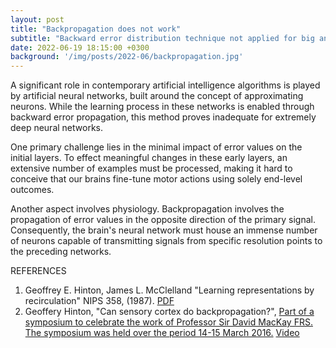 ```yaml
---
layout: post
title: "Backpropagation does not work"
subtitle: "Backward error distribution technique not applied for big and complex systems."
date: 2022-06-19 18:15:00 +0300
background: '/img/posts/2022-06/backpropagation.jpg'
---
```

A significant role in contemporary artificial intelligence algorithms is played by artificial neural networks, built around the concept of approximating neurons. While the learning process in these networks is enabled through backward error propagation, this method proves inadequate for extremely deep neural networks.

One primary challenge lies in the minimal impact of error values on the initial layers. To effect meaningful changes in these early layers, an extensive number of examples must be processed, making it hard to conceive that our brains fine-tune motor actions using solely end-level outcomes.

Another aspect involves physiology. Backpropagation involves the propagation of error values in the opposite direction of the primary signal. Consequently, the brain's neural network must house an immense number of neurons capable of transmitting signals from specific resolution points to the preceding networks.

REFERENCES
1. Geoffrey E. Hinton, James L. McClelland "Learning representations by recirculation" NIPS 358, (1987). [PDF](/downloads/posts/2022-06-19/NIPS-1987-learning-representations-by-recirculation-Paper.pdf) 
2. Geoffery Hinton, "Can sensory cortex do backpropagation?", [Part of a symposium to celebrate the work of Professor Sir David MacKay FRS. The symposium was held over the period 14-15 March 2016.](http://divf.eng.cam.ac.uk/djcms2016/) [Video](https://www.youtube.com/watch?v=cBLk5baHbZ8)